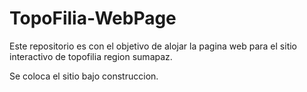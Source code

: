 # TopoFilia-WebPage
Este repositorio es con el objetivo de alojar la pagina web para el sitio interactivo de topofilia region sumapaz.

Se coloca el sitio bajo construccion.